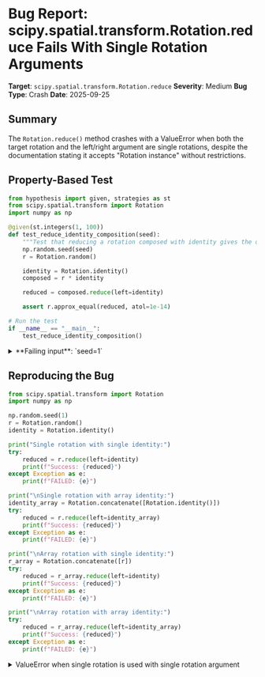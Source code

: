 # Bug Report: scipy.spatial.transform.Rotation.reduce Fails With Single Rotation Arguments

**Target**: `scipy.spatial.transform.Rotation.reduce`
**Severity**: Medium
**Bug Type**: Crash
**Date**: 2025-09-25

## Summary

The `Rotation.reduce()` method crashes with a ValueError when both the target rotation and the left/right argument are single rotations, despite the documentation stating it accepts "Rotation instance" without restrictions.

## Property-Based Test

```python
from hypothesis import given, strategies as st
from scipy.spatial.transform import Rotation
import numpy as np

@given(st.integers(1, 100))
def test_reduce_identity_composition(seed):
    """Test that reducing a rotation composed with identity gives the original rotation"""
    np.random.seed(seed)
    r = Rotation.random()

    identity = Rotation.identity()
    composed = r * identity

    reduced = composed.reduce(left=identity)

    assert r.approx_equal(reduced, atol=1e-14)

# Run the test
if __name__ == "__main__":
    test_reduce_identity_composition()
```

<details>

<summary>
**Failing input**: `seed=1`
</summary>
```
Traceback (most recent call last):
  File "/home/npc/pbt/agentic-pbt/worker_/41/hypo.py", line 20, in <module>
    test_reduce_identity_composition()
    ~~~~~~~~~~~~~~~~~~~~~~~~~~~~~~~~^^
  File "/home/npc/pbt/agentic-pbt/worker_/41/hypo.py", line 6, in test_reduce_identity_composition
    def test_reduce_identity_composition(seed):
                   ^^^
  File "/home/npc/miniconda/lib/python3.13/site-packages/hypothesis/core.py", line 2124, in wrapped_test
    raise the_error_hypothesis_found
  File "/home/npc/pbt/agentic-pbt/worker_/41/hypo.py", line 14, in test_reduce_identity_composition
    reduced = composed.reduce(left=identity)
  File "scipy/spatial/transform/_rotation.pyx", line 3065, in scipy.spatial.transform._rotation.Rotation.reduce
  File "scipy/spatial/transform/_rotation.pyx", line 850, in scipy.spatial.transform._rotation.Rotation.__init__
ValueError: Expected `quat` to have shape (4,) or (N, 4), got ().
Falsifying example: test_reduce_identity_composition(
    seed=1,  # or any other generated value
)
```
</details>

## Reproducing the Bug

```python
from scipy.spatial.transform import Rotation
import numpy as np

np.random.seed(1)
r = Rotation.random()
identity = Rotation.identity()

print("Single rotation with single identity:")
try:
    reduced = r.reduce(left=identity)
    print(f"Success: {reduced}")
except Exception as e:
    print(f"FAILED: {e}")

print("\nSingle rotation with array identity:")
identity_array = Rotation.concatenate([Rotation.identity()])
try:
    reduced = r.reduce(left=identity_array)
    print(f"Success: {reduced}")
except Exception as e:
    print(f"FAILED: {e}")

print("\nArray rotation with single identity:")
r_array = Rotation.concatenate([r])
try:
    reduced = r_array.reduce(left=identity)
    print(f"Success: {reduced}")
except Exception as e:
    print(f"FAILED: {e}")

print("\nArray rotation with array identity:")
try:
    reduced = r_array.reduce(left=identity_array)
    print(f"Success: {reduced}")
except Exception as e:
    print(f"FAILED: {e}")
```

<details>

<summary>
ValueError when single rotation is used with single rotation argument
</summary>
```
Single rotation with single identity:
FAILED: Expected `quat` to have shape (4,) or (N, 4), got ().

Single rotation with array identity:
Success: Rotation.from_matrix(array([[ 0.70595742, -0.70241983, -0.09072214],
                            [-0.19221012, -0.31329391,  0.93000118],
                            [-0.68167397, -0.63910352, -0.35618436]]))

Array rotation with single identity:
Success: Rotation.from_matrix(array([[[ 0.70595742, -0.70241983, -0.09072214],
                             [-0.19221012, -0.31329391,  0.93000118],
                             [-0.68167397, -0.63910352, -0.35618436]]]))

Array rotation with array identity:
Success: Rotation.from_matrix(array([[[ 0.70595742, -0.70241983, -0.09072214],
                             [-0.19221012, -0.31329391,  0.93000118],
                             [-0.68167397, -0.63910352, -0.35618436]]]))
```
</details>

## Why This Is A Bug

This violates expected behavior because the `reduce()` method documentation explicitly states that both `left` and `right` parameters accept "Rotation instance" without distinguishing between single and array rotations. The inconsistent behavior matrix shows:

| Target Type | Argument Type | Result |
|------------|---------------|--------|
| Single | Single | ✗ **FAILS** |
| Single | Array | ✓ Works |
| Array | Single | ✓ Works |
| Array | Array | ✓ Works |

The method works correctly in 3 out of 4 combinations, failing only when both the target and argument are single rotations. This contradicts:

1. **The documented interface**: Parameters are described as "Rotation instance" which includes both single rotations (shape `(4,)`) and rotation arrays (shape `(N, 4)`)
2. **Principle of least surprise**: Other Rotation methods like multiplication handle single-single combinations without issue
3. **API consistency**: The same operation succeeds when either rotation is wrapped in an array

The cryptic error message "Expected `quat` to have shape (4,) or (N, 4), got ()" provides no guidance that users need to wrap single rotations in arrays, making this a confusing developer experience.

## Relevant Context

The scipy.spatial.transform.Rotation class represents rotations in 3D space and can be either:
- A single rotation with quaternion shape `(4,)`
- An array of rotations with quaternion shape `(N, 4)`

The `reduce()` method is used to find equivalent rotations with minimal rotation angle by applying symmetry transformations from rotation groups. This is particularly useful in crystallography and robotics applications where symmetries can be exploited to find optimal rotations.

Documentation: https://docs.scipy.org/doc/scipy/reference/generated/scipy.spatial.transform.Rotation.reduce.html

The issue appears to stem from internal handling where single rotations aren't properly normalized to arrays before processing, causing the quaternion initialization to receive an empty shape `()` instead of the expected `(4,)` or `(N, 4)`.

## Proposed Fix

```diff
def reduce(self, left=None, right=None, return_indices=False):
    # ... existing validation code ...

+   # Normalize single rotations to arrays for consistent handling
+   if left is not None and left.single:
+       left = Rotation.concatenate([left])
+   if right is not None and right.single:
+       right = Rotation.concatenate([right])

    # ... existing reduction algorithm ...
```